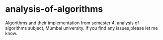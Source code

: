 # analysis-of-algorithms
Algorithms and their implementation from semester 4, analysis of algorithms subject, Mumbai university.
If you find any issues,please let me know.
